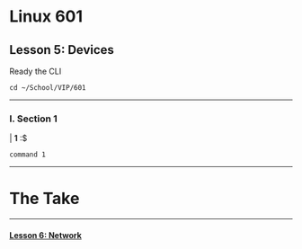 # Linux 601
## Lesson 5: Devices

Ready the CLI

```console
cd ~/School/VIP/601
```

___

### I. Section 1

| **1** :$

```console
command 1
```


___

# The Take


___

#### [Lesson 6: Network](https://github.com/inkVerb/vip/blob/master/601/Lesson-06.md)